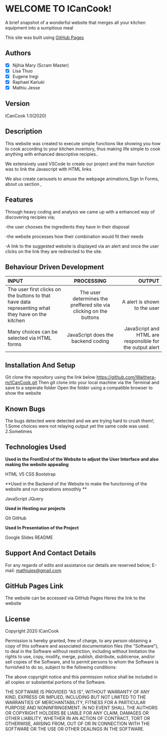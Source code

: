 # WELCOME TO ICanCook! 
A brief snapshot of a wonderful website that merges all your kitchen equipment into a sumptious meal

This site was built using [GitHub Pages](https://pages.github.com/)

## Authors 

- [x] Njihia Mary (Scram Master)
- [x] Lisa Thuo
- [x] Eugene Iregi
- [x] Raphael Kariuki
- [x] Mathiu Jesse

## Version
ICanCook 1.0(2020)

## Description 

This website was created to execute simple functions like showing you how to cook according to your kitchen inventory,
thus 
making life simple to cook anything with enhanced descriptive recipies..


We extensively used VSCode to create our project and the main function was to link the Javascript with HTML links

We also create carousels to amuse the webpage animations,Sign In Forms, about us section ,

## Features 
Through heavy coding and analysis we came up with a enhanced way of discovering recipies via;

-the user chooses the ingredients they have in their disposal

-the website processes how their combination would fit their needs

-A link to the suggested website is displayed via an alert and once the user clicks on the link they are redirected to the site.


## Behaviour Driven Development


| INPUT |PROCESSING| OUTPUT |
| :---         |     :---:      |          ---: |
| The user first clicks on the buttons to that have data representing what they have on the kitchen  | The user determines the preffered site via clicking on the buttons     | A alert is shown to the user    |
| Many choices can be selected via HTML forms    |   JavaScript does the backend coding     |  JavaScript and HTML are responsible for the output alert    |


## Installation And Setup 
Git clone the repository using the link below
https://github.com/Waithera-m/ICanCook.git
Then git clone into your local machine via the Terminal and save to a seperate folder
Open the folder using a compatible browser to show the website

## Known Bugs 
The bugs detected were detected and we are trying hard to crush them!;
1.Some choices were not relaying output yet the same code was used.
2.Sometimes


## Technologies Used 

**Used in the FrontEnd of the Website to adjust the User Interface and also making the website appealing**

HTML V5
CSS
Bootstrap

**Used in the Backend of the Website to make the functioning of the website and run operations smoothly **


 JavaScript
JQuery

**Used in Hosting our projects**


Git
GitHub

**Used In Presentation of the Project**

Google Slides
README

## Support And Contact Details 
For any regards of edits and assistance our details are reserved below;
E-mail: mathiujes@gmail.com        


## GitHub Pages Link 
The website can be accessed via GitHub Pages 
Heres the link to the website 

## License
Copyright 2020  ICanCook

Permission is hereby granted, free of charge, to any person obtaining a copy of this software and associated documentation files (the "Software"), to deal in the Software without restriction, including without limitation the rights to use, copy, modify, merge, publish, distribute, sublicense, and/or sell copies of the Software, and to permit persons to whom the Software is furnished to do so, subject to the following conditions:

The above copyright notice and this permission notice shall be included in all copies or substantial portions of the Software.

THE SOFTWARE IS PROVIDED "AS IS", WITHOUT WARRANTY OF ANY KIND, EXPRESS OR IMPLIED, INCLUDING BUT NOT LIMITED TO THE WARRANTIES OF MERCHANTABILITY, FITNESS FOR A PARTICULAR PURPOSE AND NONINFRINGEMENT. IN NO EVENT SHALL THE AUTHORS OR COPYRIGHT HOLDERS BE LIABLE FOR ANY CLAIM, DAMAGES OR OTHER LIABILITY, WHETHER IN AN ACTION OF CONTRACT, TORT OR OTHERWISE, ARISING FROM, OUT OF OR IN CONNECTION WITH THE SOFTWARE OR THE USE OR OTHER DEALINGS IN THE SOFTWARE.

